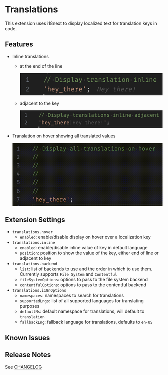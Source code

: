 # Translations

This extension uses i18next to display localized text for translation keys in code.

## Features

- Inline translations

  - at the end of the line

    ![Inline end of line translation](./assets/inlineEolExample.png)

  - adjacent to the key

    ![Inline adjacent translation](./assets/inlineAdjExample.png)

- Translation on hover showing all translated values

  ![Hover translation](./assets/hoverExample.gif)

## Extension Settings

- `translations.hover`
  - `enabled`: enable/disable display on hover over a localization key
- `translations.inline`
  - `enabled`: enable/disable inline value of key in default language
  - `position`: position to show the value of the key, either end of line or adjacent to key
- `translations.backend`
  - `list`: list of backends to use and the order in which to use them. Currently supports `File System` and `Contentful`
  - `fileSystemOptions`: options to pass to the file system backend
  - `contentfulOptions`: options to pass to the contentful backend
- `translations.i18nOptions`
  - `namespaces`: namespaces to search for translations
  - `supportedLngs`: list of all supported languages for translating purposes
  - `defaultNs`: default namespace for translations, will default to `translation`
  - `fallbackLng`: fallback language for translations, defaults to `en-US`

## Known Issues

## Release Notes

See [CHANGELOG](./CHANGELOG.md)

<!--
Ensure that you've read through the extensions guidelines and follow the best practices for creating your extension.

- [Extension Guidelines](https://code.visualstudio.com/api/references/extension-guidelines)
-->
